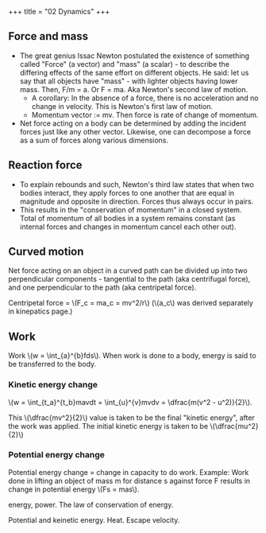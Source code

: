 +++
title = "02 Dynamics"
+++

## Force and mass
- The great genius Issac Newton postulated the existence of something called "Force"  (a vector) and "mass" (a scalar) - to describe the differing effects of the same effort on different objects. He said: let us say that all objects have "mass" - with lighter objects having lower mass. Then, F/m = a. Or F = ma. Aka Newton's second law of motion.
    - A corollary: In the absence of a force, there is no acceleration and no change in velocity. This is Newton's first law of motion.
    - Momentum vector := mv. Then force is rate of change of momentum.
- Net force acting on a body can be determined by adding the incident forces just like any other vector. Likewise, one can decompose a force as a sum of forces along various dimensions.

## Reaction force
- To explain rebounds and such, Newton's third law states that when two bodies interact, they apply forces to one another that are equal in magnitude and opposite in direction. Forces thus always occur in pairs.
- This results in the "conservation of momentum" in a closed system. Total of momentum of all bodies in a system remains constant (as internal forces and changes in momentum cancel each other out).


## Curved motion
Net force acting on an object in a curved path can be divided up into two perpendicular components - tangential to the path (aka centrifugal force), and one perpendicular to the path (aka centripetal force).

Centripetal force = \\(F_c = ma_c = mv^2/r\\) (\\(a_c\\) was derived separately in kinepatics page.)

## Work
Work \\(w = \int_{a}^{b}fds\\). When work is done to a body, energy is said to be transferred to the body.

### Kinetic energy change
\\(w = \int_{t_a}^{t_b}mavdt = \int_{u}^{v}mvdv = \dfrac{m(v^2 - u^2)}{2}\\). 

This \\(\dfrac{mv^2}{2}\\) value is taken to be the final "kinetic energy", after the work was applied. The initial kinetic energy is taken to be \\(\dfrac{mu^2}{2}\\)

### Potential energy change
Potential energy change = change in capacity to do work. Example: Work done in lifting an object of mass m for distance s against force F results in change in potential energy \\(Fs = mas\\).



energy, power. The law of conservation of energy. 

Potential and keinetic energy. Heat. Escape velocity.
